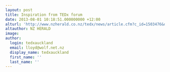 ```yaml
---
layout: post
title: Inspiration from TEDx forum
date: 2013-08-01 10:18:51.000000000 +12:00
alturl: 'http://www.nzherald.co.nz/tedx/news/article.cfm?c_id=1503476&objectid=10906354'
altauthor: NZ HERALD
image:
author:
  login: tedxauckland
  email: lloyd@wolf.net.nz
  display_name: tedxauckland
  first_name: ''
  last_name: ''
---
```

